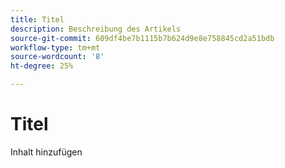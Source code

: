 ```yaml
---
title: Titel
description: Beschreibung des Artikels
source-git-commit: 609df4be7b1115b7b624d9e8e758845cd2a51bdb
workflow-type: tm+mt
source-wordcount: '8'
ht-degree: 25%

---
```


# Titel

Inhalt hinzufügen
